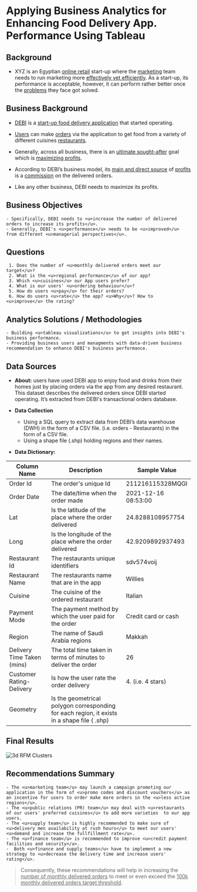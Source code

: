 # **Applying Business Analytics for Enhancing Food Delivery App. Performance Using Tableau**

## **Background** 

  - XYZ is an Egyptian <u>online retail</u> start-up where the <u>marketing</u> team needs to run marketing more <u>effectively yet efficiently</u>. As a start-up, its performance is acceptable, however, it can perform rather better once the <u>problems</u> they face got solved.


## **Business Background** 

   - <u>DEBI</u> is a <u>start-up food delivery application</u> that started operating.
    
   - <u>Users</u> can make <u>orders</u> via the application to get food from a variety of different cuisines <u>restaurants</u>. 
    
   - Generally, across all business, there is an <u>ultimate sought-after</u> goal which is <u>maximizing profits</u>. 
    
   - According to DEBI’s business model, its <u>main and direct source</u> of <u>profits</u> is a <u>commission</u> on the delivered orders. 
    
   - Like any other business, DEBI needs to maximize its profits. 
    

## **Business Objectives**

    - Specifically, DEBI needs to <u>increase the number of delivered orders to increase its profits</u>.
    - Generally, DEBI's <u>performance</u> needs to be <u>improved</u> from different <u>managerial perspectives</u>.


## **Questions** 

     1. Does the number of <u>monthly delivered orders meet our target</u>?
     2. What is the <u>regional performance</u> of our app?
     3. Which <u>cuisines</u> our App users prefer?
     4. What is our users' <u>ordering behaviour</u>?
     5. How do users <u>pay</u> for their orders?
     6. How do users <u>rate</u> the app? <u>Why</u>? How to <u>improve</u> the rating?


## **Analytics Solutions / Methodologies**

    - Building <u>tableau visualizations</u> to get insights into DEBI's business performance.
    - Providing business users and managments with data-driven business recommendation to enhance DEBI's business performance.


## **Data Sources**

- **About:** users have used DEBI app to enjoy food and drinks from their homes just by placing orders via the app from any desired restaurant. This dataset describes the delivered orders since DEBI started operating. It’s extracted from DEBI's transactional orders database.   

- **Data Collection**
   - Using a SQL query to extract data from DEBI’s data warehouse (DWH) in the form of a CSV file. (i.e. orders - Restaurants) in the form of a CSV file. 
   - Using a shape file (.shp) holding regions and their names. 

- **Data Dictionary:**

| Column Name | Description | Sample Value  |
|-------------|-------------|---------------|
| Order Id    | The order's unique Id  | 211216115328MQGI |
| Order Date | The date/time when the order made | 2021-12-16 08:53:00 |	
| Lat | Is the latitude of the place where the order delivered  | 24.8288108957754 |
| Long   | Is the longitude of the place where the order delivered  | 42.9209892937493	|
| Restaurant Id    | The restaurants unique identifiers  | sdv574voij |
| Restaurant Name | The restaurants name that are in the app | Willies |
| Cuisine | The cuisine of the ordered restaurant | Italian | 
| Payment Mode | The payment method by which the user paid for the order | Credit card or cash | 
| Region | The name of Saudi Arabia regions | Makkah | 
| Delivery Time Taken (mins) | The total time taken in terms of minutes to deliver the order | 26 | 
| Customer Rating-Delivery | Is how the user rate the order delivery | 4. (i.e. 4 stars) | 
| Geometry | Is the geometrical polygon corresponding for each region, it exists in a shape file ( .shp) | 
  


## **Final Results**

![3d RFM Clusters](https://github.com/Ayman947/Marketing-RFM-CLTV-Segmentation/blob/main/clusters-3d-rfm.PNG)


## **Recommendations Summary**
    - The <u>marketing team</u> may launch a campaign promoting our application in the form of <u>promo codes and discount vouchers</u> as an incentive for users to order make more orders in the <u>less active regions</u>.
    - The <u>public relations (PR) team</u> may deal with <u>restaurants of our users' preferred cuisines</u> to add more varieties  to our app users.
    - The <u>supply team</u> is highly recommended to make sure of <u>delivery men availability at rush hours</u> to meet our users' <u>demand and increase the fullfillment rate</u>.
    - The <u>finance team</u> is recommended to improve <u>credit payment facilities and security</u>.
    -  Both <u>finance and supply teams</u> have to implement a new strategy to <u>decrease the delivery time and increase users' rating</u>.

> Consequently, these recommendations  will help in increasing the <u>number of monthly delivered orders</u> to meet or even exceed the <u>100k monthly delivered orders target threshold</u>.
